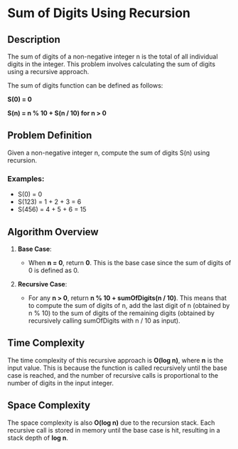 # Sum of Digits Using Recursion

## Description

The sum of digits of a non-negative integer n is the total of all individual digits in the integer. This problem involves calculating the sum of digits using a recursive approach.

The sum of digits function can be defined as follows:

**S(0) = 0**

**S(n) = n % 10 + S(n / 10) for n > 0**

## Problem Definition

Given a non-negative integer n, compute the sum of digits S(n) using recursion.

### Examples:
- S(0) = 0
- S(123) = 1 + 2 + 3 = 6
- S(456) = 4 + 5 + 6 = 15

## Algorithm Overview

1. **Base Case**:  
   - When **n = 0**, return **0**. This is the base case since the sum of digits of 0 is defined as 0.
   
2. **Recursive Case**:  
   - For any **n > 0**, return **n % 10 + sumOfDigits(n / 10)**. This means that to compute the sum of digits of n, add the last digit of n (obtained by n % 10) to the sum of digits of the remaining digits (obtained by recursively calling sumOfDigits with n / 10 as input).

## Time Complexity

The time complexity of this recursive approach is **O(log n)**, where **n** is the input value. This is because the function is called recursively until the base case is reached, and the number of recursive calls is proportional to the number of digits in the input integer.

## Space Complexity

The space complexity is also **O(log n)** due to the recursion stack. Each recursive call is stored in memory until the base case is hit, resulting in a stack depth of **log n**.
